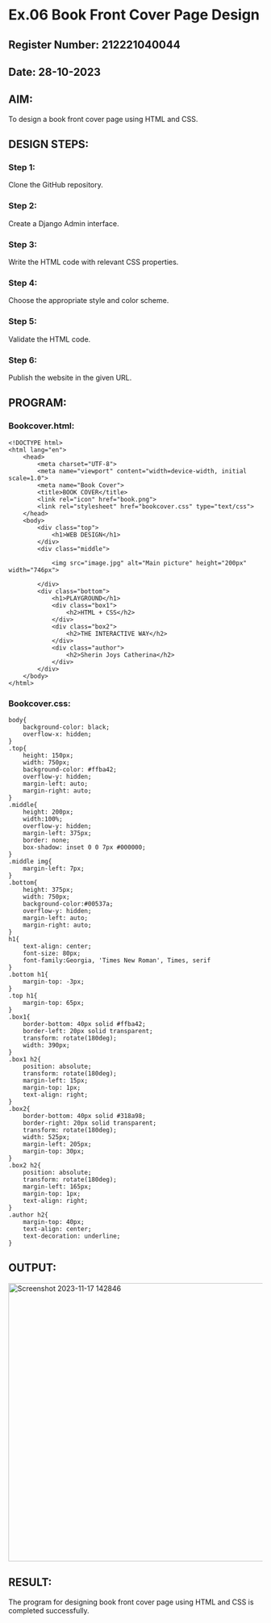 # Ex.06 Book Front Cover Page Design
## Register Number: 212221040044
## Date: 28-10-2023

## AIM:
To design a book front cover page using HTML and CSS.

## DESIGN STEPS:

### Step 1:
Clone the GitHub repository.

### Step 2:
Create a Django Admin interface.

### Step 3:
Write the HTML code with relevant CSS properties.

### Step 4:
Choose the appropriate style and color scheme.

### Step 5:
Validate the HTML code.

### Step 6:
Publish the website in the given URL.

## PROGRAM:
### Bookcover.html:
```
<!DOCTYPE html>
<html lang="en">
    <head>
        <meta charset="UTF-8">
        <meta name="viewport" content="width=device-width, initial scale=1.0">
        <meta name="Book Cover">
        <title>BOOK COVER</title>
        <link rel="icon" href="book.png">
        <link rel="stylesheet" href="bookcover.css" type="text/css">
    </head>
    <body>
        <div class="top">
            <h1>WEB DESIGN</h1>
        </div>
        <div class="middle">
            
            <img src="image.jpg" alt="Main picture" height="200px" width="746px">
           
        </div>
        <div class="bottom">
            <h1>PLAYGROUND</h1>
            <div class="box1">
                <h2>HTML + CSS</h2>
            </div>
            <div class="box2">
                <h2>THE INTERACTIVE WAY</h2>
            </div>
            <div class="author">
                <h2>Sherin Joys Catherina</h2>
            </div>
        </div>
    </body>
</html>
```

### Bookcover.css:
```
body{
    background-color: black;
    overflow-x: hidden;
}
.top{
    height: 150px;
    width: 750px;
    background-color: #ffba42;
    overflow-y: hidden;
    margin-left: auto;
    margin-right: auto;
}
.middle{
    height: 200px;
    width:100%;
    overflow-y: hidden;
    margin-left: 375px;
    border: none;
    box-shadow: inset 0 0 7px #000000;
}
.middle img{
    margin-left: 7px;
}
.bottom{
    height: 375px;
    width: 750px;
    background-color:#00537a;
    overflow-y: hidden;
    margin-left: auto;
    margin-right: auto;
}
h1{
    text-align: center;
    font-size: 80px;
    font-family:Georgia, 'Times New Roman', Times, serif
}
.bottom h1{
    margin-top: -3px;
}
.top h1{
    margin-top: 65px;
}
.box1{
    border-bottom: 40px solid #ffba42; 
    border-left: 20px solid transparent;
    transform: rotate(180deg); 
    width: 390px;
}
.box1 h2{
    position: absolute;
    transform: rotate(180deg);
    margin-left: 15px;
    margin-top: 1px;
    text-align: right;
}
.box2{
    border-bottom: 40px solid #318a98;  
    border-right: 20px solid transparent; 
    transform: rotate(180deg);
    width: 525px;
    margin-left: 205px;
    margin-top: 30px;
}
.box2 h2{
    position: absolute;
    transform: rotate(180deg);
    margin-left: 165px;
    margin-top: 1px;
    text-align: right;
}
.author h2{
    margin-top: 40px;
    text-align: center;
    text-decoration: underline;
}
```


## OUTPUT:
<img width="551" alt="Screenshot 2023-11-17 142846" src="https://github.com/divvisha/cover/assets/127508123/e7618e61-ce8c-4005-a321-dba15e74a3f9">


## RESULT:
The program for designing book front cover page using HTML and CSS is completed successfully.
